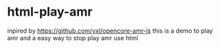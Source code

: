 # html-play-amr
inpired by https://github.com/yxl/opencore-amr-js
this is a demo  to play amr and a easy way to stop play amr  use html
